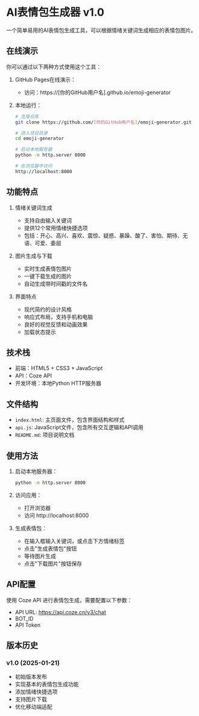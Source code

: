 # AI表情包生成器 v1.0

一个简单易用的AI表情包生成工具，可以根据情绪关键词生成相应的表情包图片。

## 在线演示

你可以通过以下两种方式使用这个工具：

1. GitHub Pages在线演示：
   - 访问：https://[你的GitHub用户名].github.io/emoji-generator
   
2. 本地运行：
   ```bash
   # 克隆仓库
   git clone https://github.com/[你的GitHub用户名]/emoji-generator.git
   
   # 进入项目目录
   cd emoji-generator
   
   # 启动本地服务器
   python -m http.server 8000
   
   # 在浏览器中访问
   http://localhost:8000
   ```

## 功能特点

1. 情绪关键词生成
   - 支持自由输入关键词
   - 提供12个常用情绪快捷选项
   - 包括：开心、高兴、喜欢、震惊、疑惑、暴躁、酸了、害怕、期待、无语、可爱、委屈

2. 图片生成与下载
   - 实时生成表情包图片
   - 一键下载生成的图片
   - 自动生成带时间戳的文件名

3. 界面特点
   - 现代简约的设计风格
   - 响应式布局，支持手机和电脑
   - 良好的视觉反馈和动画效果
   - 加载状态提示

## 技术栈

- 前端：HTML5 + CSS3 + JavaScript
- API：Coze API
- 开发环境：本地Python HTTP服务器

## 文件结构

- `index.html`: 主页面文件，包含界面结构和样式
- `api.js`: JavaScript文件，包含所有交互逻辑和API调用
- `README.md`: 项目说明文档

## 使用方法

1. 启动本地服务器：
   ```bash
   python -m http.server 8000
   ```

2. 访问应用：
   - 打开浏览器
   - 访问 http://localhost:8000

3. 生成表情包：
   - 在输入框输入关键词，或点击下方情绪标签
   - 点击"生成表情包"按钮
   - 等待图片生成
   - 点击"下载图片"按钮保存

## API配置

使用 Coze API 进行表情包生成，需要配置以下参数：
- API URL: https://api.coze.cn/v3/chat
- BOT_ID
- API Token

## 版本历史

### v1.0 (2025-01-21)
- 初始版本发布
- 实现基本的表情包生成功能
- 添加情绪快捷选项
- 支持图片下载
- 优化移动端适配
